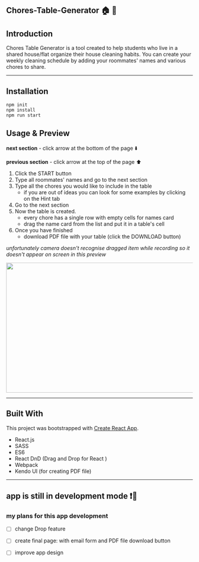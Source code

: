 ## Chores-Table-Generator :house: :memo:

## Introduction

Chores Table Generator is a tool created to help students who live in a shared house/flat organize their house cleaning habits. You can create your weekly cleaning schedule by adding your roommates' names and various chores to share. 

----
## Installation

```
npm init
npm install
npm run start
```


## Usage & Preview

**next section** - click arrow at the bottom of the page :arrow_down:

**previous section** - click arrow at the top of the page :arrow_up:

1. Click the START button
2. Type all roommates' names and go to the next section
3. Type all the chores you would like to include in the table
   + if you are out of ideas you can look for some examples by clicking on the Hint tab
4. Go to the next section 
5. Now the table is created. 
   + every chore has a single row with empty cells for names card
   + drag the name card from the list and put it in a table's cell
6. Once you have finished 
   + download PDF file with your table (click the DOWNLOAD button)
   
_unfortunately camera doesn't recognise dragged item while recording so it doesn't appear on screen in this preview_

<img src="https://thumbs.gfycat.com/PhysicalGroundedCoral-size_restricted.gif" data-canonical-src="https://thumbs.gfycat.com/PhysicalGroundedCoral-size_restricted.gif" width="550" height="350" />


----
## Built With
This project was bootstrapped with [Create React App](https://github.com/facebookincubator/create-react-app).


+ React.js
+ SASS
+ ES6
+ React DnD (Drag and Drop for React
)
+ Webpack
+ Kendo UI (for creating PDF file)
---
## app is still in development mode ❗️:construction:
### my plans for this app development
- [ ] change Drop feature
- [ ] create final page: with email form and PDF file download button
- [ ] improve app design 

